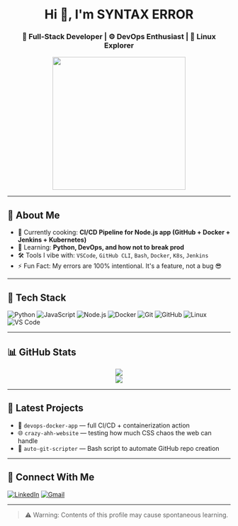 <h1 align="center">Hi 👋, I'm SYNTAX ERROR</h1>
<h3 align="center">🧠 Full-Stack Developer | ⚙️ DevOps Enthusiast | 🐧 Linux Explorer</h3>

<p align="center">
  <img src="https://media.giphy.com/media/qgQUggAC3Pfv687qPC/giphy.gif" width="300" />
</p>

---

## 🧩 About Me
- 🔭 Currently cooking: **CI/CD Pipeline for Node.js app (GitHub + Docker + Jenkins + Kubernetes)**
- 🧠 Learning: **Python, DevOps, and how not to break prod**
- 🛠️ Tools I vibe with: `VSCode`, `GitHub CLI`, `Bash`, `Docker`, `K8s`, `Jenkins`
- ⚡ Fun Fact: My errors are 100% intentional. It's a feature, not a bug 😎

---

## 🧰 Tech Stack
![Python](https://img.shields.io/badge/-Python-3776AB?logo=python&logoColor=white&style=for-the-badge)
![JavaScript](https://img.shields.io/badge/-JavaScript-F7DF1E?logo=javascript&logoColor=black&style=for-the-badge)
![Node.js](https://img.shields.io/badge/-Node.js-339933?logo=node.js&logoColor=white&style=for-the-badge)
![Docker](https://img.shields.io/badge/-Docker-2496ED?logo=docker&logoColor=white&style=for-the-badge)
![Git](https://img.shields.io/badge/-Git-F05032?logo=git&logoColor=white&style=for-the-badge)
![GitHub](https://img.shields.io/badge/-GitHub-181717?logo=github&logoColor=white&style=for-the-badge)
![Linux](https://img.shields.io/badge/-Linux-FCC624?logo=linux&logoColor=black&style=for-the-badge)
![VS Code](https://img.shields.io/badge/-VSCode-007ACC?logo=visual-studio-code&logoColor=white&style=for-the-badge)

---

## 📊 GitHub Stats
<p align="center">
  <img src="https://github-readme-stats.vercel.app/api?username=shubham982194&show_icons=true&theme=radical" />
  <br>
  <img src="https://github-readme-streak-stats.herokuapp.com/?user=shubham982194&theme=radical" />
</p>

---

## 🤖 Latest Projects
- 🚀 `devops-docker-app` — full CI/CD + containerization action
- 🌐 `crazy-ahh-website` — testing how much CSS chaos the web can handle
- 🧪 `auto-git-scripter` — Bash script to automate GitHub repo creation

---

## 📡 Connect With Me
[![LinkedIn](https://img.shields.io/badge/-LinkedIn-0077B5?logo=linkedin&logoColor=white&style=for-the-badge)](https://www.linkedin.com/)
[![Gmail](https://img.shields.io/badge/-shubhamadhana787@gmail.com-D14836?logo=gmail&logoColor=white&style=for-the-badge)](mailto:shubhamadhana787@gmail.com)

---

> ⚠️ Warning: Contents of this profile may cause spontaneous learning.

